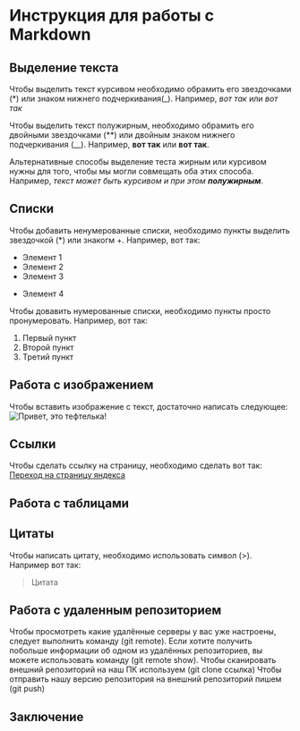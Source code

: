 # Инструкция для работы с Markdown

## Выделение текста

Чтобы выделить текст курсивом необходимо обрамить его звездочками (*) или знаком нижнего подчеркивания(_). Например, *вот так* или _вот так_

Чтобы выделить текст полужирным, необходимо обрамить его двойными звездочками (**) или двойным знаком нижнего подчеркивания (__). Например, **вот так** или __вот так__.

Альтернативные способы выделение теста жирным или курсивом нужны для того, чтобы мы могли совмещать оба этих способа. Например, _текст может быть курсивом и при этом **полужирным**_.

## Списки

Чтобы добавить ненумерованные списки, необходимо пункты выделить звездочкой (*) или знакогм +. Например, вот так:
* Элемент 1
* Элемент 2
* Элемент 3
+ Элемент 4

Чтобы довавить нумерованные списки, необходимо пункты просто пронумеровать. Например, вот так:
1. Первый пункт
2. Второй пункт
3. Третий пункт

## Работа с изображением

Чтобы вставить изображение с текст, достаточно написать следующее:
![Привет, это тефтелька!](wr-1280.webp)

## Ссылки

 Чтобы сделать ссылку на страницу, необходимо сделать вот так:
 [Переход на страницу яндекса](https://dzen.ru/?yredirect=true)

## Работа с таблицами

## Цитаты
 Чтобы написать цитату, необходимо использовать символ (>). Например вот так:
 >Цитата

## Работа с удаленным репозиторием
 Чтобы просмотреть какие удалённые серверы у вас уже настроены, следует выполнить команду (git remote).
 Если хотите получить побольше информации об одном из удалённых репозиториев, вы можете использовать команду (git remote show).
 Чтобы сканировать внешний репозиторий на наш ПК используем  (git clone ссылка)
 Чтобы отправить нашу версию репозитория на внешний репозиторий пишем (git push)
## Заключение
